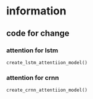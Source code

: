 # information



## code for change

### attention for lstm

```
create_lstm_attentiion_model()
```

### attention for crnn

```
create_crnn_attentiion_model()
```

### 